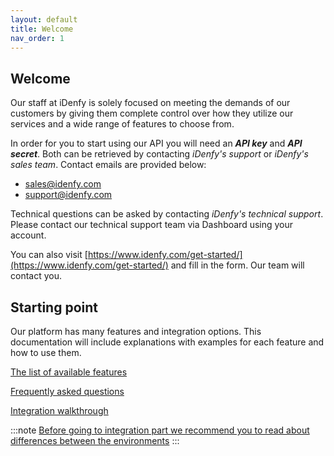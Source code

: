 ```yaml
---
layout: default
title: Welcome
nav_order: 1
---
```


## Welcome
Our staff at iDenfy is solely focused on meeting the demands of our customers by giving them complete control over how they utilize our services and a wide range of features to choose from.

In order for you to start using our API you will need an ***API key*** and ***API secret***. Both can be retrieved by contacting *iDenfy's support* or *iDenfy's sales team*. Contact emails are provided below:
- sales@idenfy.com
- support@idenfy.com

Technical questions can be asked by contacting *iDenfy's technical support*.
Please contact our technical support team via Dashboard using your account.

You can also visit [https://www.idenfy.com/get-started/](https://www.idenfy.com/get-started/) and fill in the form. Our team will contact you.

## Starting point
Our platform has many features and integration options. This documentation will include explanations with examples for each feature and how to use them.

[The list of available features](getting-started/FeaturesList)

[Frequently asked questions](extra/FAQ)

[Integration walkthrough](getting-started/GettingStarted)

:::note
[Before going to integration part we recommend you to read about differences between the environments](getting-started/Environments)
:::


